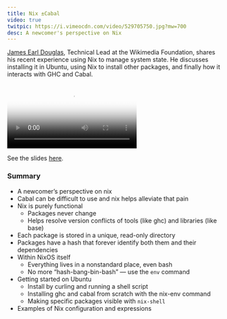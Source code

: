 ```yaml
---
title: Nix ±Cabal
video: true
twitpic: https://i.vimeocdn.com/video/529705750.jpg?mw=700
desc: A newcomer's perspective on Nix
---
```


[James Earl Douglas](http://earldouglas.com/), Technical Lead at
the Wikimedia Foundation, shares his recent experience using Nix
to manage system state. He discusses installing it in Ubuntu, using
Nix to install other packages, and finally how it interacts with
GHC and Cabal.

<video poster="https://i.vimeocdn.com/video/529705750.jpg?mw=700" class="video-js vjs-default-skin" controls preload="auto">
  <source src="https://player.vimeo.com/external/135615305.hd.mp4?s=bcc3febf8794750db8afb64f97991846" type="video/mp4">
</video>

See the slides [here](http://earldouglas.com/presentations/nix-maybe-cabal/slides.html#(1)).

### Summary

- A newcomer’s perspective on nix
- Cabal can be difficult to use and nix helps alleviate that pain
- Nix is purely functional
    - Packages never change
    - Helps resolve version conflicts of tools (like ghc) and libraries (like base)
- Each package is stored in a unique, read-only directory
- Packages have a hash that forever identify both them and their dependencies
- Within NixOS itself
    - Everything lives in a nonstandard place, even bash
    - No more “hash-bang-bin-bash” — use the `env` command
- Getting started on Ubuntu
    - Install by curling and running a shell script
    - Installing ghc and cabal from scratch with the nix-env command
    - Making specific packages visible with `nix-shell`
- Examples of Nix configuration and expressions
